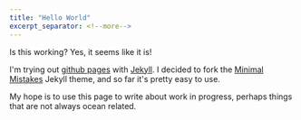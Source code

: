```yaml
---
title: "Hello World"
excerpt_separator: <!--more-->
---
```


Is this working? Yes, it seems like it is!
<!--more-->
I'm trying out [github pages](https://pages.github.com/) with [Jekyll](https://jekyllrb.com/). I decided to fork the [Minimal Mistakes](https://mmistakes.github.io/minimal-mistakes/) Jekyll theme, and  so far it's pretty easy to use.

My hope is to use this page to write about work in progress, perhaps things that are not always ocean related.

